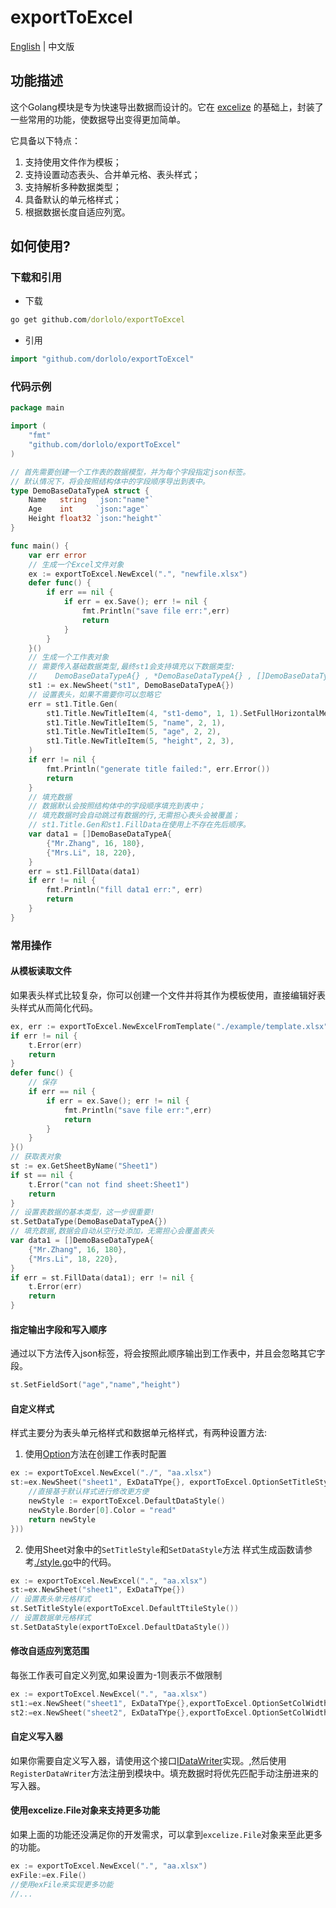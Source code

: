 # exportToExcel
[English](./README.md) | 中文版

## 功能描述
这个Golang模块是专为快速导出数据而设计的。它在 [excelize](github.com/xuri/excelize/v2) 的基础上，封装了一些常用的功能，使数据导出变得更加简单。

它具备以下特点：
   1. 支持使用文件作为模板；
   2. 支持设置动态表头、合并单元格、表头样式；
   3. 支持解析多种数据类型；
   4. 具备默认的单元格样式；
   5. 根据数据长度自适应列宽。
## 如何使用?
###  下载和引用
- 下载
```cmd
go get github.com/dorlolo/exportToExcel
```
- 引用
```go
import "github.com/dorlolo/exportToExcel"
```

### 代码示例
```go
package main

import (
	"fmt"
	"github.com/dorlolo/exportToExcel"
)

// 首先需要创建一个工作表的数据模型，并为每个字段指定json标签。
// 默认情况下，将会按照结构体中的字段顺序导出到表中。
type DemoBaseDataTypeA struct {
	Name   string  `json:"name"`
	Age    int     `json:"age"`
	Height float32 `json:"height"`
}

func main() {
	var err error
	// 生成一个Excel文件对象
	ex := exportToExcel.NewExcel(".", "newfile.xlsx")
	defer func() {
		if err == nil {
			if err = ex.Save(); err != nil {
				fmt.Println("save file err:",err)
				return
			}
		}
	}()
	// 生成一个工作表对象
	// 需要传入基础数据类型,最终st1会支持填充以下数据类型: 
	//    DemoBaseDataTypeA{} , *DemoBaseDataTypeA{} , []DemoBaseDataTypeA{} 和 []*DemoBaseDataTypeA{}
	st1 := ex.NewSheet("st1", DemoBaseDataTypeA{})
    // 设置表头，如果不需要你可以忽略它
	err = st1.Title.Gen(
		st1.Title.NewTitleItem(4, "st1-demo", 1, 1).SetFullHorizontalMerge(),// 你可以使用类似的方法使表头跨列或跨行
		st1.Title.NewTitleItem(5, "name", 2, 1),
		st1.Title.NewTitleItem(5, "age", 2, 2),
		st1.Title.NewTitleItem(5, "height", 2, 3),
	)
	if err != nil {
		fmt.Println("generate title failed:", err.Error())
		return
	}
	// 填充数据
	// 数据默认会按照结构体中的字段顺序填充到表中；
	// 填充数据时会自动跳过有数据的行,无需担心表头会被覆盖；
	// st1.Title.Gen和st1.FillData在使用上不存在先后顺序。
	var data1 = []DemoBaseDataTypeA{
		{"Mr.Zhang", 16, 180},
		{"Mrs.Li", 18, 220},
	}
	err = st1.FillData(data1)
	if err != nil {
		fmt.Println("fill data1 err:", err)
		return
	}
}
```

### 常用操作

#### 从模板读取文件
如果表头样式比较复杂，你可以创建一个文件并将其作为模板使用，直接编辑好表头样式从而简化代码。
```go
ex, err := exportToExcel.NewExcelFromTemplate("./example/template.xlsx", ".", "newfile.xlsx")
if err != nil {
    t.Error(err)
    return
}
defer func() {
	// 保存
    if err == nil {
        if err = ex.Save(); err != nil {
            fmt.Println("save file err:",err)
            return
        }
    }
}()
// 获取表对象
st := ex.GetSheetByName("Sheet1")
if st == nil {
    t.Error("can not find sheet:Sheet1")
    return
}
// 设置表数据的基本类型，这一步很重要!
st.SetDataType(DemoBaseDataTypeA{})
// 填充数据,数据会自动从空行处添加，无需担心会覆盖表头
var data1 = []DemoBaseDataTypeA{
    {"Mr.Zhang", 16, 180},
    {"Mrs.Li", 18, 220},
}
if err = st.FillData(data1); err != nil {
    t.Error(err)
    return
}
```

#### 指定输出字段和写入顺序
通过以下方法传入json标签，将会按照此顺序输出到工作表中，并且会忽略其它字段。
```go
st.SetFieldSort("age","name","height")
```

#### 自定义样式
样式主要分为表头单元格样式和数据单元格样式，有两种设置方法:
1. 使用[Option](./options.go)方法在创建工作表时配置
```go
ex := exportToExcel.NewExcel("./", "aa.xlsx")
st:=ex.NewSheet("sheet1", ExDataTYpe{}, exportToExcel.OptionSetTitleStyle(func() *excelize.Style {
    //直接基于默认样式进行修改更方便
    newStyle := exportToExcel.DefaultDataStyle()
	newStyle.Border[0].Color = "read"
    return newStyle
}))
```

2. 使用Sheet对象中的`SetTitleStyle`和`SetDataStyle`方法
样式生成函数请参考[./style.go](./style.go)中的代码。
```go
ex := exportToExcel.NewExcel(".", "aa.xlsx")
st:=ex.NewSheet("sheet1", ExDataTYpe{})
// 设置表头单元格样式
st.SetTitleStyle(exportToExcel.DefaultTtileStyle())
// 设置数据单元格样式
st.SetDataStyle(exportToExcel.DefaultDataStyle())
```

#### 修改自适应列宽范围
每张工作表可自定义列宽,如果设置为-1则表示不做限制
```go
ex := exportToExcel.NewExcel(".", "aa.xlsx")
st1:=ex.NewSheet("sheet1", ExDataTYpe{},exportToExcel.OptionSetColWidth(exportToExcel.DefaultColMinWidth,500))
st2:=ex.NewSheet("sheet2", ExDataTYpe{},exportToExcel.OptionSetColWidth(-1,200))
```

#### 自定义写入器
如果你需要自定义写入器，请使用这个接口[IDataWriter](./writer.go)实现。,然后使用`RegisterDataWriter`方法注册到模块中。填充数据时将优先匹配手动注册进来的写入器。

#### 使用excelize.File对象来支持更多功能
如果上面的功能还没满足你的开发需求，可以拿到`excelize.File`对象来至此更多的功能。
```go
ex := exportToExcel.NewExcel(".", "aa.xlsx")
exFile:=ex.File()
//使用exFile来实现更多功能
//...
```
